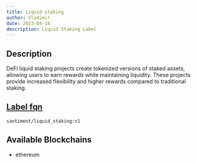 ```yaml
---
title: Liquid staking
author: Vladimir
date: 2023-04-18
description: Liquid Staking Label
---
```


## Description

DeFi liquid staking projects create tokenized versions of staked assets, allowing users to earn rewards while maintaining liquidity. 
These projects provide increased flexibility and higher rewards compared to traditional staking.


## [Label fqn](/labels/label-fqn)

`santiment/liquid_staking:v1`


## Available Blockchains

* ethereum